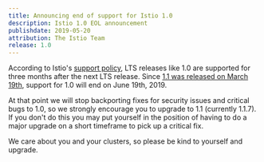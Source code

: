 ```yaml
---
title: Announcing end of support for Istio 1.0
description: Istio 1.0 EOL announcement
publishdate: 2019-05-20
attribution: The Istio Team
release: 1.0
---
```


According to Istio's [support policy](https://istio.io/about/release-cadence/), LTS releases like 1.0 are supported for three months after the next LTS release.   Since [1.1 was released on March 19th](https://istio.io/about/notes/1.1/), support for 1.0 will end on June 19th, 2019.

At that point we will stop backporting fixes for security issues and critical bugs to 1.0, so we strongly encourage you to upgrade to 1.1 (currently 1.1.7).  If you don't do this you may put yourself in the position of having to do a major upgrade on a short timeframe to pick up a critical fix.   

We care about you and your clusters, so please be kind to yourself and upgrade.
